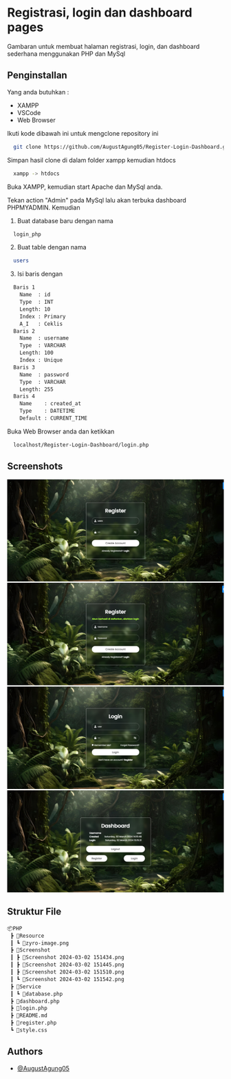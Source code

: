 
# Registrasi, login dan dashboard pages

Gambaran untuk membuat halaman registrasi, login, dan dashboard sederhana menggunakan PHP dan MySql


## Penginstallan
Yang anda butuhkan :
*  XAMPP
*  VSCode
*  Web Browser

Ikuti kode dibawah ini untuk mengclone repository ini
```bash
  git clone https://github.com/AugustAgung05/Register-Login-Dashboard.git
```
Simpan hasil clone di dalam folder xampp kemudian htdocs
```bash
  xampp -> htdocs
```
Buka XAMPP, kemudian start Apache dan MySql anda.

Tekan action "Admin" pada MySql lalu akan terbuka dashboard PHPMYADMIN. Kemudian
1. Buat database baru dengan nama 
```bash
  login_php
```
2. Buat table dengan nama
```bash
  users
```
3. Isi baris dengan
```bash
  Baris 1
    Name  : id
    Type  : INT
    Length: 10
    Index : Primary
    A_I   : Ceklis
  Baris 2
    Name  : username
    Type  : VARCHAR
    Length: 100
    Index : Unique
  Baris 3
    Name  : password
    Type  : VARCHAR
    Length: 255
  Baris 4
    Name    : created_at
    Type    : DATETIME
    Default : CURRENT_TIME
```
Buka Web Browser anda dan ketikkan
```bash
  localhost/Register-Login-Dashboard/login.php
```
## Screenshots
![Register Page](Screenshot/Screenshot%202024-03-02%20151434.png)
![Register Successfully](Screenshot/Screenshot%202024-03-02%20151445.png)
![Login Page](Screenshot/Screenshot%202024-03-02%20151510.png)
![Dashboard Page](Screenshot/Screenshot%202024-03-02%20151542.png)
## Struktur File
```bash
📦PHP
 ┣ 📂Resource
 ┃ ┗ 📜zyro-image.png
 ┣ 📂Screenshot
 ┃ ┣ 📜Screenshot 2024-03-02 151434.png
 ┃ ┣ 📜Screenshot 2024-03-02 151445.png
 ┃ ┣ 📜Screenshot 2024-03-02 151510.png
 ┃ ┗ 📜Screenshot 2024-03-02 151542.png
 ┣ 📂Service
 ┃ ┗ 📜database.php
 ┣ 📜dashboard.php
 ┣ 📜login.php
 ┣ 📜README.md
 ┣ 📜register.php
 ┗ 📜style.css
 ```

## Authors

- [@AugustAgung05](https://github.com/AugustAgung05)

